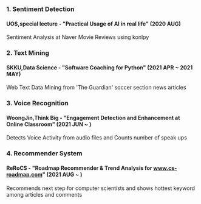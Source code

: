 ### 1. Sentiment Detection 
#### UOS,special lecture - "Practical Usage of AI in real life" (2020 AUG)
Sentiment Analysis at Naver Movie Reviews using konlpy

### 2. Text Mining
#### SKKU,Data Science - "Software Coaching for Python" (2021 APR ~ 2021 MAY)
Web Text Data Mining from 'The Guardian' soccer section news articles

### 3. Voice Recognition
#### WoongJin,Think Big - "Engagement Detection and Enhancement at Online Classroom" (2021 JUN ~ )
Detects Voice Activity from audio files and Counts number of speak ups

### 4. Recommender System
#### ReRoCS - "Roadmap Recommender & Trend Analysis for www.cs-roadmap.com" (2021 AUG ~ )
Recommends next step for computer scientists and shows hottest keyword among articles and comments
